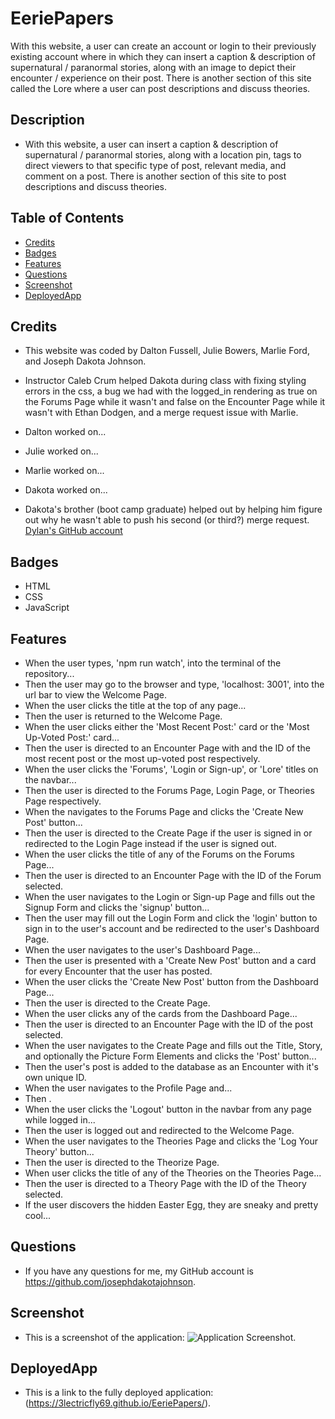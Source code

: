 # EeriePapers
With this website, a user can create an account or login to their previously existing account where in which they can insert a caption & description of supernatural / paranormal stories, along with an image to depict their encounter / experience on their post. There is another section of this site called the Lore where a user can post descriptions and discuss theories.

## Description

 - With this website, a user can insert a caption & description of supernatural / paranormal stories, along with a location pin, tags to direct viewers to that specific type of post, relevant media, and comment on a post. There is another section of this site to post descriptions and discuss theories.

## Table of Contents

  - [Credits](#credits)
  - [Badges](#badges)
  - [Features](#features)
  - [Questions](#questions)
  - [Screenshot](#screenshot)
  - [DeployedApp](#deployedApp)

## Credits

 - This website was coded by Dalton Fussell, Julie Bowers, Marlie Ford, and Joseph Dakota Johnson.

 - Instructor Caleb Crum helped Dakota during class with fixing styling errors in the css, a bug we had with the logged_in rendering as true on the Forums Page while it wasn't and false on the Encounter Page while it wasn't with Ethan Dodgen, and a merge request issue with Marlie.

 - Dalton worked on...

 - Julie worked on...

 - Marlie worked on...

 - Dakota worked on...

 - Dakota's brother (boot camp graduate) helped out by helping him figure out why he wasn't able to push his second (or third?) merge request. [Dylan's GitHub account](https://github.com/dylanstormjohnson)

## Badges

 - HTML
 - CSS
 - JavaScript

## Features

 - When the user types, 'npm run watch', into the terminal of the repository...
 - Then the user may go to the browser and type, 'localhost: 3001', into the url bar to view the Welcome Page.
 - When the user clicks the title at the top of any page...
 - Then the user is returned to the Welcome Page.
 - When the user clicks either the 'Most Recent Post:' card or the 'Most Up-Voted Post:' card...
 - Then the user is directed to an Encounter Page with and the ID of the most recent post or the most up-voted post respectively.
 - When the user clicks the 'Forums', 'Login or Sign-up', or 'Lore' titles on the navbar...
 - Then the user is directed to the Forums Page, Login Page, or Theories Page respectively.
 - When the navigates to the Forums Page and clicks the 'Create New Post' button...
 - Then the user is directed to the Create Page if the user is signed in or redirected to the Login Page instead if the user is signed out.
 - When the user clicks the title of any of the Forums on the Forums Page...
 - Then the user is directed to an Encounter Page with the ID of the Forum selected.
 - When the user navigates to the Login or Sign-up Page and fills out the Signup Form and clicks the 'signup' button...
 - Then the user may fill out the Login Form and click the 'login' button to sign in to the user's account and be redirected to the user's Dashboard Page.
 - When the user navigates to the user's Dashboard Page...
 - Then the user is presented with a 'Create New Post' button and a card for every Encounter that the user has posted.
 - When the user clicks the 'Create New Post' button from the Dashboard Page...
 - Then the user is directed to the Create Page.
 - When the user clicks any of the cards from the Dashboard Page...
 - Then the user is directed to an Encounter Page with the ID of the post selected.
 - When the user navigates to the Create Page and fills out the Title, Story, and optionally the Picture Form Elements and clicks the 'Post' button...
 - Then the user's post is added to the database as an Encounter with it's own unique ID.
 - When the user navigates to the Profile Page and...
 - Then .
 - When the user clicks the 'Logout' button in the navbar from any page while logged in...
 - Then the user is logged out and redirected to the Welcome Page.
 - When the user navigates to the Theories Page and clicks the 'Log Your Theory' button...
 - Then the user is directed to the Theorize Page.
 - When user clicks the title of any of the Theories on the Theories Page...
 - Then the user is directed to a Theory Page with the ID of the Theory selected.
 - If the user discovers the hidden Easter Egg, they are sneaky and pretty cool...

## Questions

 - If you have any questions for me, my GitHub account is https://github.com/josephdakotajohnson.

## Screenshot

 - This is a screenshot of the application: ![Application Screenshot](assets/images/Screen_Capture.JPG).

## DeployedApp

 - This is a link to the fully deployed application: (https://3lectricfly69.github.io/EeriePapers/).
